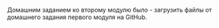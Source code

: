 Домашним заданием ко второму модулю было - загрузить файлы от домашнего задания первого модуля на GitHub.
